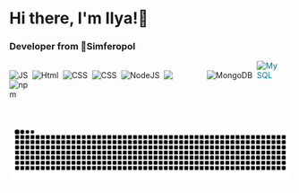   <div id="header" align="left">
  <h1> Hi there, I'm Ilya!👋</h1>
  <h3>Developer from 📍Simferopol</h3>
</div>

<img src="https://cdn.jsdelivr.net/gh/devicons/devicon/icons/javascript/javascript-original.svg"
title ="JS" width = "50">&nbsp;
<img src="https://cdn.jsdelivr.net/gh/devicons/devicon/icons/html5/html5-original.svg" 
title ="Html" width = "50">&nbsp;
<img src="https://cdn.jsdelivr.net/gh/devicons/devicon/icons/css3/css3-original.svg" 
title ="CSS"  width = "50">&nbsp;
<img src="https://cdn.jsdelivr.net/gh/devicons/devicon/icons/c/c-original.svg" 
title ="CSS"  width = "50">&nbsp; 
<img src="https://cdn.jsdelivr.net/gh/devicons/devicon/icons/nodejs/nodejs-original.svg"
title ="NodeJS"  width = "50">&nbsp; 
<img src="https://cdn.jsdelivr.net/gh/devicons/devicon/icons/express/express-original.svg"
title ="Express" style="color: white"  width = "50">&nbsp; 
<img src="https://cdn.jsdelivr.net/gh/devicons/devicon/icons/mongodb/mongodb-plain-wordmark.svg"
title ="MongoDB"  width = "50">&nbsp; 
<img src="https://cdn.jsdelivr.net/gh/devicons/devicon/icons/mysql/mysql-original-wordmark.svg"
title="MySQL" width="40" style="display: inline-block; color: #00758F;">&nbsp;
<img src="https://cdn.jsdelivr.net/gh/devicons/devicon/icons/npm/npm-original-wordmark.svg"
title="npm" width="40" style="display: inline-block;">&nbsp;

<div id="stat" align="left">
    <img src="https://github-profile-summary-cards.vercel.app/api/cards/profile-details?username=Kruleeo&theme=github_dark" alt=""/>
    <img src="https://github-profile-summary-cards.vercel.app/api/cards/most-commit-language?username=Kruleeo&theme=github_dark" alt=""/>
     <img src="https://github-profile-summary-cards.vercel.app/api/cards/stats?username=Kruleeo&theme=github_dark" alt=""/>
</div>

![Snake animation](https://raw.githubusercontent.com/Kruleeo/Kruleeo/output/github-contribution-grid-snake-dark.svg)


